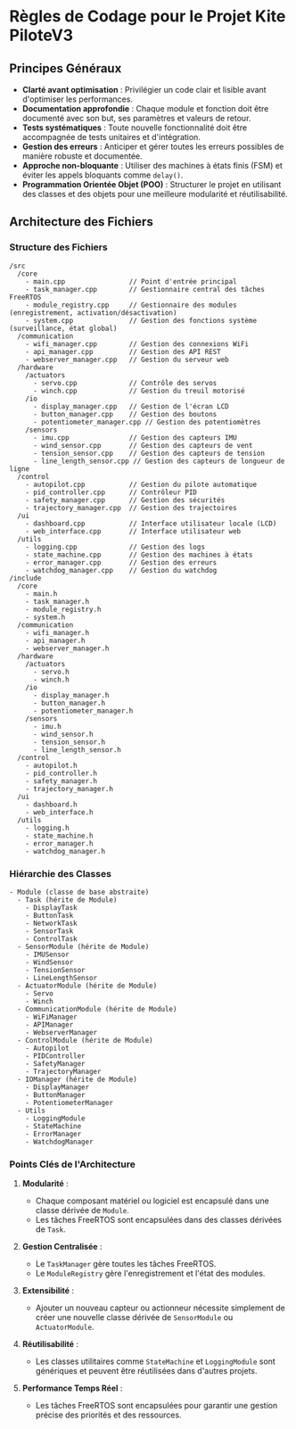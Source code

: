 # Règles de Codage pour le Projet Kite PiloteV3

## Principes Généraux

- **Clarté avant optimisation** : Privilégier un code clair et lisible avant d'optimiser les performances.
- **Documentation approfondie** : Chaque module et fonction doit être documenté avec son but, ses paramètres et valeurs de retour.
- **Tests systématiques** : Toute nouvelle fonctionnalité doit être accompagnée de tests unitaires et d'intégration.
- **Gestion des erreurs** : Anticiper et gérer toutes les erreurs possibles de manière robuste et documentée.
- **Approche non-bloquante** : Utiliser des machines à états finis (FSM) et éviter les appels bloquants comme `delay()`.
- **Programmation Orientée Objet (POO)** : Structurer le projet en utilisant des classes et des objets pour une meilleure modularité et réutilisabilité.

## Architecture des Fichiers

### Structure des Fichiers

```
/src
  /core
    - main.cpp                // Point d'entrée principal
    - task_manager.cpp        // Gestionnaire central des tâches FreeRTOS
    - module_registry.cpp     // Gestionnaire des modules (enregistrement, activation/désactivation)
    - system.cpp              // Gestion des fonctions système (surveillance, état global)
  /communication
    - wifi_manager.cpp        // Gestion des connexions WiFi
    - api_manager.cpp         // Gestion des API REST
    - webserver_manager.cpp   // Gestion du serveur web
  /hardware
    /actuators
      - servo.cpp             // Contrôle des servos
      - winch.cpp             // Gestion du treuil motorisé
    /io
      - display_manager.cpp   // Gestion de l'écran LCD
      - button_manager.cpp    // Gestion des boutons
      - potentiometer_manager.cpp // Gestion des potentiomètres
    /sensors
      - imu.cpp               // Gestion des capteurs IMU
      - wind_sensor.cpp       // Gestion des capteurs de vent
      - tension_sensor.cpp    // Gestion des capteurs de tension
      - line_length_sensor.cpp // Gestion des capteurs de longueur de ligne
  /control
    - autopilot.cpp           // Gestion du pilote automatique
    - pid_controller.cpp      // Contrôleur PID
    - safety_manager.cpp      // Gestion des sécurités
    - trajectory_manager.cpp  // Gestion des trajectoires
  /ui
    - dashboard.cpp           // Interface utilisateur locale (LCD)
    - web_interface.cpp       // Interface utilisateur web
  /utils
    - logging.cpp             // Gestion des logs
    - state_machine.cpp       // Gestion des machines à états
    - error_manager.cpp       // Gestion des erreurs
    - watchdog_manager.cpp    // Gestion du watchdog
/include
  /core
    - main.h
    - task_manager.h
    - module_registry.h
    - system.h
  /communication
    - wifi_manager.h
    - api_manager.h
    - webserver_manager.h
  /hardware
    /actuators
      - servo.h
      - winch.h
    /io
      - display_manager.h
      - button_manager.h
      - potentiometer_manager.h
    /sensors
      - imu.h
      - wind_sensor.h
      - tension_sensor.h
      - line_length_sensor.h
  /control
    - autopilot.h
    - pid_controller.h
    - safety_manager.h
    - trajectory_manager.h
  /ui
    - dashboard.h
    - web_interface.h
  /utils
    - logging.h
    - state_machine.h
    - error_manager.h
    - watchdog_manager.h
```

### Hiérarchie des Classes

```
- Module (classe de base abstraite)
  - Task (hérite de Module)
    - DisplayTask
    - ButtonTask
    - NetworkTask
    - SensorTask
    - ControlTask
  - SensorModule (hérite de Module)
    - IMUSensor
    - WindSensor
    - TensionSensor
    - LineLengthSensor
  - ActuatorModule (hérite de Module)
    - Servo
    - Winch
  - CommunicationModule (hérite de Module)
    - WiFiManager
    - APIManager
    - WebserverManager
  - ControlModule (hérite de Module)
    - Autopilot
    - PIDController
    - SafetyManager
    - TrajectoryManager
  - IOManager (hérite de Module)
    - DisplayManager
    - ButtonManager
    - PotentiometerManager
  - Utils
    - LoggingModule
    - StateMachine
    - ErrorManager
    - WatchdogManager
```

### Points Clés de l'Architecture

1. **Modularité** :
   - Chaque composant matériel ou logiciel est encapsulé dans une classe dérivée de `Module`.
   - Les tâches FreeRTOS sont encapsulées dans des classes dérivées de `Task`.

2. **Gestion Centralisée** :
   - Le `TaskManager` gère toutes les tâches FreeRTOS.
   - Le `ModuleRegistry` gère l'enregistrement et l'état des modules.

3. **Extensibilité** :
   - Ajouter un nouveau capteur ou actionneur nécessite simplement de créer une nouvelle classe dérivée de `SensorModule` ou `ActuatorModule`.

4. **Réutilisabilité** :
   - Les classes utilitaires comme `StateMachine` et `LoggingModule` sont génériques et peuvent être réutilisées dans d'autres projets.

5. **Performance Temps Réel** :
   - Les tâches FreeRTOS sont encapsulées pour garantir une gestion précise des priorités et des ressources.